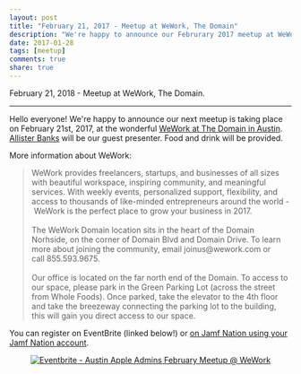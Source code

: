 ```yaml
---
layout: post
title: "February 21, 2017 - Meetup at WeWork, The Domain"
description: "We're happy to announce our Februrary 2017 meetup at WeWork at The Domain, co-sponsored by The Domain Apple Store Business Team and Jamf Software."
date: 2017-01-28
tags: [meetup]
comments: true
share: true
---
```


February 21, 2018 - Meetup at WeWork, The Domain.

--- 

Hello everyone! We're happy to announce our next meetup is taking place on February 21st, 2017, at the wonderful [WeWork at The Domain in Austin](https://www.wework.com/buildings/domain--austin--TX). [Allister Banks](https://github.com/arubdesu) will be our guest presenter. Food and drink will be provided.

More information about WeWork:

<blockquote>
WeWork provides freelancers, startups, and businesses of all sizes with beautiful workspace, inspiring community, and meaningful services. With weekly events, personalized support, flexibility, and access to thousands of like-minded entrepreneurs around the world - WeWork is the perfect place to grow your business in 2017.
<br /><br />
The WeWork Domain location sits in the heart of the Domain Norhside, on the corner of Domain Blvd and Domain Drive. To learn more about joining the community, email joinus@wework.com or call 855.593.9675.
<br /><br />
Our office is located on the far north end of the Domain. To access to our space, please park in the Green Parking Lot (across the street from Whole Foods). Once parked, take the elevator to the 4th floor and take the breezeway connecting the parking lot to the building, this will gain you direct access to our space.
</blockquote>

You can register on EventBrite (linked below!) or [on Jamf Nation using your Jamf Nation account](https://www.jamf.com/jamf-nation/events/user-groups/155/austin-apple-admins-february-meetup-wework-the-domain?view=info).

<div align="center"><a href="http://www.eventbrite.com/e/austin-apple-admins-february-meetup-wework-tickets-31723206966?ref=ebtnebregn" target="_blank"><img src="https://www.eventbrite.com/custombutton?eid=31723206966" alt="Eventbrite - Austin Apple Admins February Meetup @ WeWork" /></a></div>